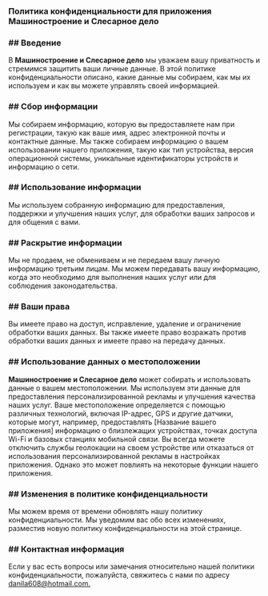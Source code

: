 <h3>Политика конфиденциальности для приложения <b>Машиностроение и Слесарное дело</b></h3>
<h3>## Введение</h3>
В <b>Машиностроение и Слесарное дело</b> мы уважаем вашу приватность и стремимся защитить ваши личные данные. В этой политике конфиденциальности описано, какие данные мы собираем, как мы их используем и как вы можете управлять своей информацией.<br>
<h3>## Сбор информации</h3>
Мы собираем информацию, которую вы предоставляете нам при регистрации, такую как ваше имя, адрес электронной почты и контактные данные. Мы также собираем информацию о вашем использовании нашего приложения, такую как тип устройства, версия операционной системы, уникальные идентификаторы устройств и информацию о сети.
<h3>## Использование информации</h3>
Мы используем собранную информацию для предоставления, поддержки и улучшения наших услуг, для обработки ваших запросов и для общения с вами.
<h3>## Раскрытие информации</h3>
Мы не продаем, не обмениваем и не передаем вашу личную информацию третьим лицам. Мы можем передавать вашу информацию, когда это необходимо для выполнения наших услуг или для соблюдения законодательства.
<h3>## Ваши права</h3>
Вы имеете право на доступ, исправление, удаление и ограничение обработки ваших данных. Вы также имеете право возражать против обработки ваших данных и имеете право на передачу данных.
<h3>## Использование данных о местоположении</h3>
<b>Машиностроение и Слесарное дело</b> может собирать и использовать данные о вашем местоположении. Мы используем эти данные для предоставления персонализированной рекламы и улучшения качества наших услуг. Ваше местоположение определяется с помощью различных технологий, включая IP-адрес, GPS и другие датчики, которые могут, например, предоставлять [Название вашего приложения] информацию о близлежащих устройствах, точках доступа Wi-Fi и базовых станциях мобильной связи.
Вы всегда можете отключить службы геолокации на своем устройстве или отказаться от использования персонализированной рекламы в настройках приложения. Однако это может повлиять на некоторые функции нашего приложения.
<h3>## Изменения в политике конфиденциальности</h3>
Мы можем время от времени обновлять нашу политику конфиденциальности. Мы уведомим вас обо всех изменениях, разместив новую политику конфиденциальности на этой странице.
<h3>## Контактная информация</h3>
Если у вас есть вопросы или замечания относительно нашей политики конфиденциальности, пожалуйста, свяжитесь с нами по адресу <a href="mailto:danila608@hotmail.com">danila608@hotmail.com.</a>
